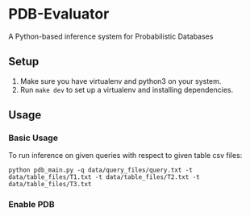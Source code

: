 # PDB-Evaluator
A Python-based inference system for Probabilistic Databases

## Setup
1. Make sure you have virtualenv and python3 on your system.
2. Run `make dev` to set up a virtualenv and installing dependencies.

## Usage

### Basic Usage

To run inference on given queries with respect to given table csv files:

`python pdb_main.py -q data/query_files/query.txt -t data/table_files/T1.txt -t data/table_files/T2.txt -t data/table_files/T3.txt`

### Enable PDB
